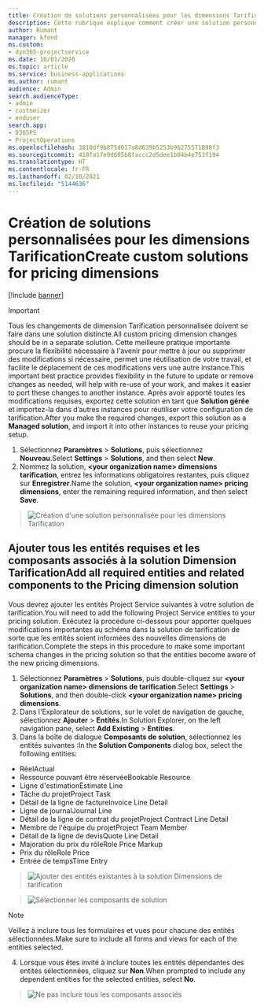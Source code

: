 ```yaml
---
title: Création de solutions personnalisées pour les dimensions Tarification
description: Cette rubrique explique comment créer une solution personnalisée lors de la création de dimensions Tarification personnalisées.
author: Rumant
manager: kfend
ms.custom:
- dyn365-projectservice
ms.date: 10/01/2020
ms.topic: article
ms.service: business-applications
ms.author: rumant
audience: Admin
search.audienceType:
- admin
- customizer
- enduser
search.app:
- D365PS
- ProjectOperations
ms.openlocfilehash: 3810df9b875d017a8d639b5253b96275571898f3
ms.sourcegitcommit: 418fa1fe9d605b8faccc2d5dee1b04b4e753f194
ms.translationtype: HT
ms.contentlocale: fr-FR
ms.lasthandoff: 02/10/2021
ms.locfileid: "5144636"
---
```

# <a name="create-custom-solutions-for-pricing-dimensions"></a><span data-ttu-id="92490-103">Création de solutions personnalisées pour les dimensions Tarification</span><span class="sxs-lookup"><span data-stu-id="92490-103">Create custom solutions for pricing dimensions</span></span>

[!include [banner](../includes/psa-now-project-operations.md)]

> [!IMPORTANT]
> <span data-ttu-id="92490-104">Tous les changements de dimension Tarification personnalisée doivent se faire dans une solution distincte.</span><span class="sxs-lookup"><span data-stu-id="92490-104">All custom pricing dimension changes should be in a separate solution.</span></span> <span data-ttu-id="92490-105">Cette meilleure pratique importante procure la flexibilité nécessaire à l'avenir pour mettre à jour ou supprimer des modifications si nécessaire, permet une réutilisation de votre travail, et facilite le déplacement de ces modifications vers une autre instance.</span><span class="sxs-lookup"><span data-stu-id="92490-105">This important best practice provides flexibility in the future to update or remove changes as needed, will help with re-use of your work, and makes it easier to port these changes to another instance.</span></span> <span data-ttu-id="92490-106">Après avoir apporté toutes les modifications requises, exportez cette solution en tant que **Solution gérée** et importez-la dans d’autres instances pour réutiliser votre configuration de tarification.</span><span class="sxs-lookup"><span data-stu-id="92490-106">After you make the required changes, export this solution as a **Managed solution**, and import it into other instances to reuse your pricing setup.</span></span>

1. <span data-ttu-id="92490-107">Sélectionnez **Paramètres** > **Solutions**, puis sélectionnez **Nouveau**.</span><span class="sxs-lookup"><span data-stu-id="92490-107">Select **Settings** > **Solutions**, and then select **New**.</span></span> 
2. <span data-ttu-id="92490-108">Nommez la solution, **\<your organization name> dimensions tarification**, entrez les informations obligatoires restantes, puis cliquez sur **Enregistrer**.</span><span class="sxs-lookup"><span data-stu-id="92490-108">Name the solution, **\<your organization name> pricing dimensions**, enter the remaining required information, and then select **Save**.</span></span>

> ![Création d'une solution personnalisée pour les dimensions Tarification](media/Creation-of-custom-pricing-dimension-solution.PNG)
  
## <a name="add-all-required-entities-and-related-components-to-the-pricing-dimension-solution"></a><span data-ttu-id="92490-110">Ajouter tous les entités requises et les composants associés à la solution Dimension Tarification</span><span class="sxs-lookup"><span data-stu-id="92490-110">Add all required entities and related components to the Pricing dimension solution</span></span>
<span data-ttu-id="92490-111">Vous devrez ajouter les entités Project Service suivantes à votre solution de tarification.</span><span class="sxs-lookup"><span data-stu-id="92490-111">You will need to add the following Project Service entities to your pricing solution.</span></span> <span data-ttu-id="92490-112">Exécutez la procédure ci-dessous pour apporter quelques modifications importantes au schéma dans la solution de tarification de sorte que les entités soient informées des nouvelles dimensions de tarification.</span><span class="sxs-lookup"><span data-stu-id="92490-112">Complete the steps in this procedure to make some important schema changes in the pricing solution so that the entities become aware of the new pricing dimensions.</span></span>

1. <span data-ttu-id="92490-113">Sélectionnez **Paramètres** > **Solutions**, puis double-cliquez sur **\<your organization name> dimensions de tarification**.</span><span class="sxs-lookup"><span data-stu-id="92490-113">Select **Settings** > **Solutions**, and then double-click **\<your organization name> pricing dimensions**.</span></span> 
2. <span data-ttu-id="92490-114">Dans l'Explorateur de solutions, sur le volet de navigation de gauche, sélectionnez **Ajouter** > **Entités**.</span><span class="sxs-lookup"><span data-stu-id="92490-114">In Solution Explorer, on the left navigation pane, select **Add Existing** > **Entities**.</span></span>
3. <span data-ttu-id="92490-115">Dans la boîte de dialogue **Composants de solution**, sélectionnez les entités suivantes :</span><span class="sxs-lookup"><span data-stu-id="92490-115">In the **Solution Components** dialog box, select the following entities:</span></span>

- <span data-ttu-id="92490-116">Réel</span><span class="sxs-lookup"><span data-stu-id="92490-116">Actual</span></span>
- <span data-ttu-id="92490-117">Ressource pouvant être réservée</span><span class="sxs-lookup"><span data-stu-id="92490-117">Bookable Resource</span></span>
- <span data-ttu-id="92490-118">Ligne d'estimation</span><span class="sxs-lookup"><span data-stu-id="92490-118">Estimate Line</span></span>
- <span data-ttu-id="92490-119">Tâche du projet</span><span class="sxs-lookup"><span data-stu-id="92490-119">Project Task</span></span>
- <span data-ttu-id="92490-120">Détail de la ligne de facture</span><span class="sxs-lookup"><span data-stu-id="92490-120">Invoice Line Detail</span></span>
- <span data-ttu-id="92490-121">Ligne de journal</span><span class="sxs-lookup"><span data-stu-id="92490-121">Journal Line</span></span>
- <span data-ttu-id="92490-122">Détail de la ligne de contrat du projet</span><span class="sxs-lookup"><span data-stu-id="92490-122">Project Contract Line Detail</span></span>
- <span data-ttu-id="92490-123">Membre de l'équipe du projet</span><span class="sxs-lookup"><span data-stu-id="92490-123">Project Team Member</span></span>
- <span data-ttu-id="92490-124">Détail de la ligne de devis</span><span class="sxs-lookup"><span data-stu-id="92490-124">Quote Line Detail</span></span>
- <span data-ttu-id="92490-125">Majoration du prix du rôle</span><span class="sxs-lookup"><span data-stu-id="92490-125">Role Price Markup</span></span>
- <span data-ttu-id="92490-126">Prix du rôle</span><span class="sxs-lookup"><span data-stu-id="92490-126">Role Price</span></span> 
- <span data-ttu-id="92490-127">Entrée de temps</span><span class="sxs-lookup"><span data-stu-id="92490-127">Time Entry</span></span> 

> ![Ajouter des entités existantes à la solution Dimensions de tarification](media/Existing-entities-to-PD-solution.png)

> ![Sélectionner les composants de solution](media/Dimension-Components.png)

> [!NOTE]
> <span data-ttu-id="92490-130">Veillez à inclure tous les formulaires et vues pour chacune des entités sélectionnées.</span><span class="sxs-lookup"><span data-stu-id="92490-130">Make sure to include all forms and views for each of the entities selected.</span></span>

4. <span data-ttu-id="92490-131">Lorsque vous êtes invité à inclure toutes les entités dépendantes des entités sélectionnées, cliquez sur **Non**.</span><span class="sxs-lookup"><span data-stu-id="92490-131">When prompted to include any dependent entities for the selected entities, select **No**.</span></span>

> ![Ne pas inclure tous les composants associés](media/Do-not-include-required.png)


